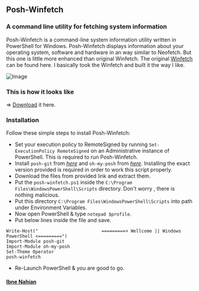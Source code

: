 ## Posh-Winfetch

### A command line utility for fetching system information

Posh-Winfetch is a command-line system information utility written in PowerShell for Windows. Posh-Winfetch displays information about your operating system, software and hardware in an way similar to Neofetch. But this one is little more enhanced than original Winfetch. The original [Winfetch](https://github.com/lptstr/winfetch) can be found here. I basically took the Winfetch and built it the way I like.

![Image](<https://raw.githubusercontent.com/evilprince2009/Posh-Winfetch-remake/main/Screenshot%20(53).png>)

### This is how it looks like

=> [Download](https://github.com/evilprince2009/Posh-Winfetch-remake/releases/tag/v1.0.0) it here.

### Installation

Follow these simple steps to install Posh-Winfetch:

- Set your execution policy to RemoteSigned by running `Set-ExecutionPolicy RemoteSigned` on an Administrative instance of PowerShell. This is required to run Posh-Winfetch.
- Install `posh-git` from _[here](https://www.powershellgallery.com/packages/posh-git/0.7.1)_ and `oh-my-posh` from _[here](https://www.powershellgallery.com/packages/oh-my-posh/2.0.496)_. Installing the exact version provided is required in order to work this script properly.
- Download the files from provided link and extract them.
- Put the `posh-winfetch.ps1` inside the `C:\Program Files\WindowsPowerShell\Scripts` directory. Don't worry , there is nothing malicious.
- Put this directory `C:\Program Files\WindowsPowerShell\Scripts` into path under Environment Variables.
- Now open PowerShell & type `notepad $profile`.
- Put below lines inside the file and save.

```
Write-Host("                        =========> Wellcome || Windows PowerShell <=========")
Import-Module posh-git
Import-Module oh-my-posh
Set-Theme Operator
posh-winfetch
```

- Re-Launch PowerShell & you are good to go.

#### [Ibne Nahian](https://evilprince2009.netlify.app/)
